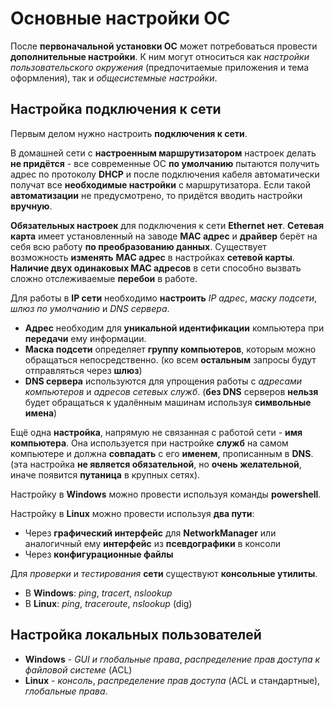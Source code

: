 # Основные настройки ОС

После **первоначальной установки ОС** может потребоваться провести **дополнительные настройки**. К ним могут относиться как *настройки пользовательского окружения* (предпочитаемые приложения и тема оформления), так и *общесистемные настройки*.

## Настройка подключения к сети

Первым делом нужно настроить **подключения к сети**.

В домашней сети с **настроенным маршрутизатором** настроек делать **не придётся** - все современные ОС **по умолчанию** пытаются получить адрес по протоколу **DHCP** и после подключения кабеля автоматически получат все **необходимые настройки** с маршрутизатора. Если такой **автоматизации** не предусмотрено, то придётся вводить настройки **вручную**.

**Обязательных настроек** для подключения к сети **Ethernet** **нет**. **Сетевая карта** имеет установленный на заводе **MAC адрес** и **драйвер** берёт на себя всю работу **по преобразованию данных**. Существует возможность **изменять** **MAC адрес** в настройках **сетевой карты**. **Наличие двух одинаковых MAC адресов** в сети способно вызвать сложно отслеживаемые **перебои** в работе.

Для работы в **IP сети** необходимо **настроить** *IP адрес*, *маску подсети*, *шлюз по умолчанию* и  *DNS сервера*.

- **Адрес** необходим для **уникальной идентификации** компьютера при **передачи** ему информации.
- **Маска подсети** определяет **группу компьютеров**, которым можно обращаться непосредственно. (ко всем **остальным** запросы будут отправляться через **шлюз**)
- **DNS сервера** используются для упрощения работы с *адресами компьютеров* и *адресов сетевых служб*. (**без DNS** серверов **нельзя** будет обращаться к удалённым машинам используя **символьные имена**)

Ещё одна **настройка**, напрямую не связанная с работой сети - **имя компьютера**. Она используется при настройке **служб** на самом компьютере и должна **совпадать** с его **именем**, прописанным в **DNS**. (эта настройка **не является обязательной**, но **очень желательной**, иначе появится **путаница** в крупных сетях).

Настройку в **Windows** можно провести используя команды **powershell**.

Настройку в **Linux** можно провести используя **два пути**:

- Через **графический интерфейс** для **NetworkManager** или аналогичный ему **интерфейс** из **псевдографики** в консоли
- Через **конфигурационные файлы**

Для *проверки* и *тестирования* **сети** существуют **консольные утилиты**.

- В **Windows**: *ping*, *tracert*, *nslookup*
- В **Linux**: *ping*, *traceroute*, *nslookup* (dig)

## Настройка локальных пользователей

- **Windows** - *GUI и глобальные права*, *распределение прав доступа к файловой системе* (ACL)
- **Linux** - *консоль*, *распределение прав доступа* (ACL и стандартные), *глобальные права*.
